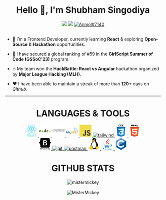 <div align="center">
  <h1 align="center">Hello 👋, I'm Shubham Singodiya</h1></hr>
  <a href="https://www.linkedin.com/in/krishnaakamistermickey/"><img src="https://img.shields.io/badge/LinkedIn-d5d5d5?style=for-the-badge&logo=linkedin&logoColor=1A0000"/></a>
  <a href="mailto:singodiyapeechuparashubham@gmail.com"><img src="https://img.shields.io/badge/Gmail-d5d5d5?style=for-the-badge&logo=gmail&logoColor=1A0000" /></a>
  <a href="https://discordapp.com/users/967858699156729866"><img src="https://img.shields.io/badge/Discord-d5d5d5?style=for-the-badge&logo=discord&logoColor=1A0000" alt="Anmol#7140" ></a>
</div>

</hr>
</br>

<div align="left">
  
- 🌱 I’m a Frontend Developer, currently learning **React** & exploring **Open-Source** & **Hackathon** opportunities.

- 👤 I have secured a global ranking of #59 in the **GirlScript Summer of Code (GSSoC'23)** program.

- 🔥 My team won the **HackBattle: React vs Angular** hackathon organized by **Major League Hacking (MLH)**.

- ❤️ I have been able to maintain a streak of more than **120+** days on *Github*.
</div>
  
<hr>
<div align="center" >
<h1>LANGUAGES & TOOLS</h1>
 </div>
<p align="center"> 
<a href="https://reactjs.org/" target="_blank" rel="noreferrer"> <img src="https://raw.githubusercontent.com/devicons/devicon/master/icons/react/react-original-wordmark.svg" alt="react" width="40" height="40"/> </a> 
<a href="https://nodejs.org" target="_blank" rel="noreferrer"> <img src="https://raw.githubusercontent.com/devicons/devicon/master/icons/nodejs/nodejs-original-wordmark.svg" alt="nodejs" width="40" height="40"/> </a> 
<a href="https://expressjs.com" target="_blank" rel="noreferrer"> <img src="https://raw.githubusercontent.com/devicons/devicon/master/icons/express/express-original-wordmark.svg" alt="express" width="40" height="40"/> </a>
<a href="https://www.mysql.com/" target="_blank" rel="noreferrer"> <img src="https://raw.githubusercontent.com/devicons/devicon/master/icons/mysql/mysql-original-wordmark.svg" alt="mysql" width="40" height="40"/> </a> 
<a href="https://developer.mozilla.org/en-US/docs/Web/JavaScript" target="_blank" rel="noreferrer"> <img src="https://raw.githubusercontent.com/devicons/devicon/master/icons/javascript/javascript-original.svg" alt="javascript" width="40" height="40"/> </a> 
<a href="https://tailwindcss.com/" target="_blank" rel="noreferrer"> <img src="https://www.vectorlogo.zone/logos/tailwindcss/tailwindcss-icon.svg" alt="tailwind" width="40" height="40"/> </a> 
<a href="https://www.w3schools.com/css/" target="_blank" rel="noreferrer"> <img src="https://raw.githubusercontent.com/devicons/devicon/master/icons/css3/css3-original-wordmark.svg" alt="css3" width="40" height="40"/> </a> 
<a href="https://www.w3.org/html/" target="_blank" rel="noreferrer"> <img src="https://raw.githubusercontent.com/devicons/devicon/master/icons/html5/html5-original-wordmark.svg" alt="html5" width="40" height="40"/> </a> </br>
<a href="https://getbootstrap.com" target="_blank" rel="noreferrer"> <img src="https://raw.githubusercontent.com/devicons/devicon/master/icons/bootstrap/bootstrap-plain-wordmark.svg" alt="bootstrap" width="40" height="40"/> </a> 
<a href="https://git-scm.com/" target="_blank" rel="noreferrer"> <img src="https://www.vectorlogo.zone/logos/git-scm/git-scm-icon.svg" alt="git" width="40" height="40"/> </a> 
<a href="https://postman.com" target="_blank" rel="noreferrer"> <img src="https://www.vectorlogo.zone/logos/getpostman/getpostman-icon.svg" alt="postman" width="40" height="40"/> </a> 
<a href="https://www.linux.org/" target="_blank" rel="noreferrer"> <img src="https://raw.githubusercontent.com/devicons/devicon/master/icons/linux/linux-original.svg" alt="linux" width="40" height="40"/> </a> 
<a href="https://www.java.com" target="_blank" rel="noreferrer"> <img src="https://raw.githubusercontent.com/devicons/devicon/master/icons/java/java-original.svg" alt="java" width="40" height="40"/> </a>
<a href="https://www.cprogramming.com/" target="_blank" rel="noreferrer"> <img src="https://raw.githubusercontent.com/devicons/devicon/master/icons/c/c-original.svg" alt="c" width="40" height="40"/> </a> </p>


<div align="center"><h1>GITHUB STATS</h1> </div>

<div align="center"><p><img align="center" src="https://github-readme-stats.vercel.app/api/top-langs?username=mistermickey&show_icons=true&locale=en&layout=compact" alt="mistermickey"/></p>
<p><img align="center" src="https://github-readme-streak-stats.herokuapp.com/?user=MisterMickey&" alt="MisterMickey"/></p></div>
</hr>
